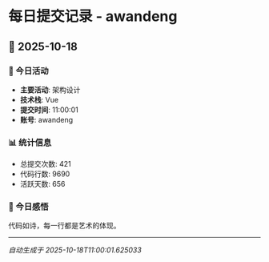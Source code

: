 # 每日提交记录 - awandeng

## 📅 2025-10-18

### 🎯 今日活动
- **主要活动**: 架构设计
- **技术栈**: Vue
- **提交时间**: 11:00:01
- **账号**: awandeng

### 📊 统计信息
- 总提交次数: 421
- 代码行数: 9690
- 活跃天数: 656

### 💭 今日感悟
代码如诗，每一行都是艺术的体现。

---
*自动生成于 2025-10-18T11:00:01.625033*
